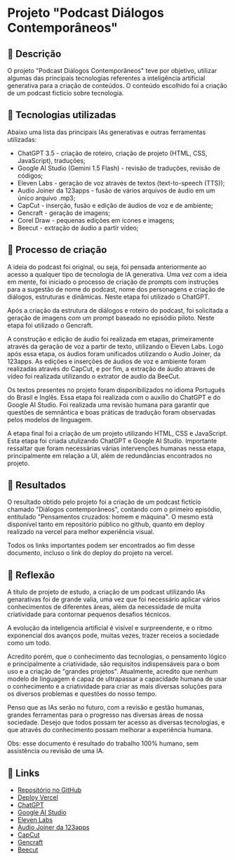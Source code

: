 # Projeto "Podcast Diálogos Contemporâneos"

## 📒 Descrição

O projeto "Podcast Diálogos Contemporâneos" teve por objetivo, utilizar algumas
das principais tecnologias referentes a inteligência artificial generativa para
a criação de conteúdos. O conteúdo escolhido foi a criação de um podcast fictício
sobre tecnologia.

## 🤖 Tecnologias utilizadas

Abaixo uma lista das principais IAs generativas e outras ferramentas utilizadas:

- ChatGPT 3.5 - criação de roteiro, criação de projeto (HTML, CSS, JavaScript), traduções;
- Google AI Studio (Gemini 1.5 Flash) - revisão de traduções, revisão de códigos;
- Eleven Labs - geração de voz através de textos (text-to-speech (TTS));
- Audio Joiner da 123apps - fusão de vários arquivos de áudio em um único arquivo .mp3;
- CapCut - inserção, fusão e edição de áudios de voz e de ambiente;
- Gencraft - geração de imagens;
- Corel Draw - pequenas edições em ícones e imagens;
- Beecut - extração de áudio a partir vídeo;

## 🧐 Processo de criação

A ideia do podcast foi original, ou seja, foi pensada anteriormente ao acesso a
qualquer tipo de tecnologia de IA generativa. Uma vez com a ideia em mente, foi
iniciado o processo de criação de prompts com instruções para a sugestão de nome
do podcast, nome dos personagens e criação de diálogos, estruturas e dinâmicas.
Neste etapa foi utilizado o ChatGPT.

Após a criação da estrutura de diálogos e roteiro do podcast, foi solicitada a
geração de imagens com um prompt baseado no episódio piloto.
Neste etapa foi utilizado o Gencraft.

A construção e edição de áudio foi realizada em etapas, primeiramente através da
geração de voz a partir de texto, utilizando o Eleven Labs. Logo após essa etapa,
os áudios foram unificados utilizando o Audio Joiner, da 123apps. As edições e inserções
de áudios de voz e ambiente foram realizadas através do CapCut, e por fim, a extração
de áudio atraves de vídeo foi realizada utilizando o extrator de audio da BeeCut.

Os textos presentes no projeto foram disponibilizados no idioma Português do Brasil e Inglês.
Essa etapa foi realizada com o auxílio do ChatGPT e do Google AI Studio. Foi realizada uma
revisão humana para garantir que questões de semnântica e boas práticas de tradução
foram observadas pelos modelos de linguagem.

A etapa final foi a criação de um projeto utilizando HTML, CSS e JavaScript. Esta
etapa foi criada utulizando ChatGPT e Google AI Studio. Importante ressaltar que
foram necessárias várias intervenções humanas nessa etapa, principalmente em relação
a UI, além de redundâncias encontrados no projeto.

## 🚀 Resultados

O resultado obtido pelo projeto foi a criação de um podcast fictício chamado
"Diálogos contemporâneos", contando com o primeiro episódio, entitulado
"Pensamentos cruzados: homem e máquina".
O mesmo está disponível tanto em repositório público no github, quanto em deploy
realizado na vercel para melhor experiência visual.

Todos os links importantes podem ser encontrados ao fim desse documento, incluso
o link do deploy do projeto na vercel.

## 💭 Reflexão

A título de projeto de estudo, a criação de um podcast utilizando IAs genarativas
foi de grande valia, uma vez que foi necessário aplicar vários conhecimentos de
diferentes áreas, além da necessidade de muita criatividade para contornar pequenos
desafios técnicos.

A evolução da inteligencia artificial é visível e surpreendente, e o ritmo exponencial
dos avanços pode, muitas vezes, trazer receios a sociedade como um todo.

Acredito porém, que o conhecimento das tecnologias, o pensamento lógico e principalmente
a criatividade, são requisitos indispensáveis para o bom uso e a criação de "grandes projetos".
Atualmente, acredito que nenhum modelo de linguagem é capaz de ultrapassar a capacidade
humana de usar o conhecimento e a criatividade para criar as mais diversas soluções
para os diversos problemas e questões do nosso tempo.

Penso que as IAs serão no futuro, com a revisão e gestão humanas, grandes ferramentas
para o progresso nas diversas áreas de nossa sociedade. Desejo que todos possam ter
acesso as diversas tecnologias, e que através do conhecimento possam melhorar a
experiência humana.

Obs: esse documento é resultado do trabalho 100% humano, sem assistência ou revisão
de uma IA.

## 🔗 Links

- [Repositório no GitHub](https://github.com/Cassiocominetti/dialogos-contemporaneos)
- [Deploy Vercel](https://dialogos-contemporaneos.vercel.app/)
- [ChatGPT](https://chatgpt.com/)
- [Google AI Studio](https://ai.google.dev/aistudio)
- [Eleven Labs](https://elevenlabs.io/)
- [Audio Joiner da 123apps](https://audio-joiner.com/pt/)
- [CapCut](https://www.capcut.com/pt-br/)
- [Gencraft](https://gencraft.com/generate)
- [Beecut](https://beecut.com/pt/extract-audio-online)
